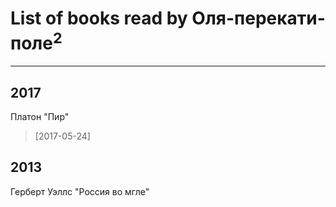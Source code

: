 # List of books read by Оля-перекати-поле<sup>2</sup>
---

## 2017

Платон "Пир"
> [2017-05-24] 



## 2013

Герберт Уэллс "Россия во мгле"



